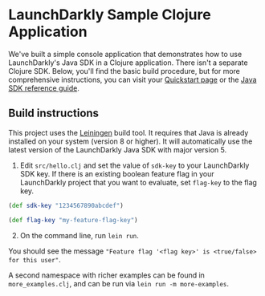 # LaunchDarkly Sample Clojure Application

We've built a simple console application that demonstrates how to use LaunchDarkly's Java SDK in a Clojure application. There isn't a separate Clojure SDK.
Below, you'll find the basic build procedure, but for more comprehensive instructions, you can visit your [Quickstart page](https://app.launchdarkly.com/quickstart#/)
or the [Java SDK reference guide](https://docs.launchdarkly.com/sdk/server-side/java).

## Build instructions

This project uses the [Leiningen](https://leiningen.org/) build tool. It requires that Java is already installed on your system (version 8 or higher). It will automatically use the latest version of the LaunchDarkly Java SDK with major version 5.

1. Edit `src/hello.clj` and set the value of `sdk-key` to your LaunchDarkly SDK key. If there is an existing boolean feature flag in your LaunchDarkly project that you want to evaluate, set `flag-key` to the flag key.

```clojure
(def sdk-key "1234567890abcdef")

(def flag-key "my-feature-flag-key")
```

2. On the command line, run `lein run`.

You should see the message `"Feature flag '<flag key>' is <true/false> for this user"`.

A second namespace with richer examples can be found in `more_examples.clj`, and can be run via `lein run -m more-examples`.
